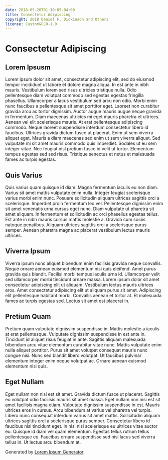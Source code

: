 ```yaml
---
date: 2018-05-20T01:10:05-04:00
title: Consectetur Adipiscing
copyright: 2018 Daniel F. Dickinson and Others
license: Custom&CC0-1.0
---
```

# Consectetur Adipiscing

## Lorem Ipsusm

Lorem ipsum dolor sit amet, consectetur adipiscing elit, sed do eiusmod tempor incididunt ut labore et dolore magna aliqua. In est ante in nibh mauris. Vestibulum lorem sed risus ultricies tristique nulla. Odio pellentesque diam volutpat commodo sed egestas egestas fringilla phasellus. Ullamcorper a lacus vestibulum sed arcu non odio. Morbi enim nunc faucibus a pellentesque sit amet porttitor eget. Laoreet non curabitur gravida arcu ac tortor dignissim. Auctor augue mauris augue neque gravida in fermentum. Diam maecenas ultricies mi eget mauris pharetra et ultrices. Aenean vel elit scelerisque mauris. At erat pellentesque adipiscing commodo. Neque laoreet suspendisse interdum consectetur libero id faucibus. Ultrices gravida dictum fusce ut placerat. Enim ut sem viverra aliquet eget. Mauris a diam maecenas sed enim ut sem viverra aliquet. Sed vulputate mi sit amet mauris commodo quis imperdiet. Sodales ut eu sem integer vitae. Nec feugiat nisl pretium fusce id velit ut tortor. Elementum tempus egestas sed sed risus. Tristique senectus et netus et malesuada fames ac turpis egestas.

## Quis Varius

Quis varius quam quisque id diam. Magna fermentum iaculis eu non diam. Varius sit amet mattis vulputate enim nulla. Integer feugiat scelerisque varius morbi enim nunc. Posuere sollicitudin aliquam ultrices sagittis orci a scelerisque. Imperdiet proin fermentum leo vel. Pellentesque dignissim enim sit amet venenatis urna cursus eget nunc. Diam vulputate ut pharetra sit amet aliquam. In fermentum et sollicitudin ac orci phasellus egestas tellus. Est ante in nibh mauris cursus mattis molestie a. Gravida cum sociis natoque penatibus. Aliquam ultrices sagittis orci a scelerisque purus semper. Aenean pharetra magna ac placerat vestibulum lectus mauris ultrices.

## Viverra Ipsum

Viverra ipsum nunc aliquet bibendum enim facilisis gravida neque convallis. Neque ornare aenean euismod elementum nisi quis eleifend. Amet purus gravida quis blandit. Facilisi morbi tempus iaculis urna id. Ullamcorper velit sed ullamcorper morbi tincidunt ornare massa. Lorem ipsum dolor sit amet consectetur adipiscing elit ut aliquam. Vestibulum lectus mauris ultrices eros. Amet consectetur adipiscing elit ut aliquam purus sit amet. Adipiscing elit pellentesque habitant morbi. Convallis aenean et tortor at. Et malesuada fames ac turpis egestas sed. Lectus sit amet est placerat in.

## Pretium Quam

Pretium quam vulputate dignissim suspendisse in. Mattis molestie a iaculis at erat pellentesque. Vulputate dignissim suspendisse in est ante in. Tincidunt id aliquet risus feugiat in ante. Sagittis aliquam malesuada bibendum arcu vitae elementum curabitur vitae nunc. Mattis vulputate enim nulla aliquet porttitor. Purus sit amet volutpat consequat mauris nunc congue nisi. Nunc sed blandit libero volutpat. Ut faucibus pulvinar elementum integer enim neque volutpat ac. Ornare aenean euismod elementum nisi quis.

## Eget Nullam

Eget nullam non nisi est sit amet. Gravida dictum fusce ut placerat. Sagittis eu volutpat odio facilisis mauris sit amet massa. Eget nullam non nisi est sit amet facilisis magna etiam. Vulputate dignissim suspendisse in est. Mauris ultrices eros in cursus. Arcu bibendum at varius vel pharetra vel turpis. Libero nunc consequat interdum varius sit amet mattis. Sollicitudin aliquam ultrices sagittis orci a scelerisque purus semper. Consectetur libero id faucibus nisl tincidunt eget. In nisl nisi scelerisque eu ultrices vitae auctor eu. Quisque id diam vel quam elementum. Egestas tellus rutrum tellus pellentesque eu. Faucibus ornare suspendisse sed nisi lacus sed viverra tellus in. Ut lectus arcu bibendum at.

Generated by [Lorem Ipsum Generator](https://loremipsum.io/generator)
